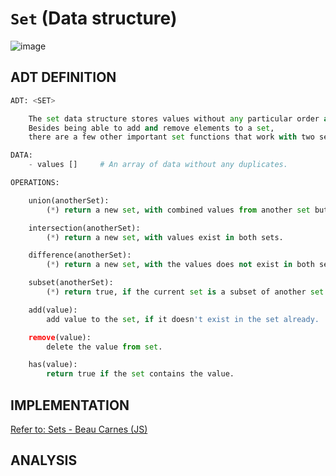 # `Set` (Data structure)

![image](https://user-images.githubusercontent.com/14041622/48754999-c1953780-ecce-11e8-8d9d-9345722b22af.png)


## ADT DEFINITION

```py
ADT: <SET>

    The set data structure stores values without any particular order and with no repeated values.
    Besides being able to add and remove elements to a set, 
    there are a few other important set functions that work with two sets at once.

DATA:
    - values []     # An array of data without any duplicates.

OPERATIONS:

    union(anotherSet):
        (*) return a new set, with combined values from another set but no duplicates.

    intersection(anotherSet):
        (*) return a new set, with values exist in both sets.

    difference(anotherSet):
        (*) return a new set, with the values does not exist in both sets.

    subset(anotherSet):
        (*) return true, if the current set is a subset of another set.

    add(value):
        add value to the set, if it doesn't exist in the set already.

    remove(value):
        delete the value from set.

    has(value):
        return true if the set contains the value.
```

## IMPLEMENTATION

[Refer to: Sets - Beau Carnes (JS)](https://codepen.io/beaucarnes/pen/dvGeeq?editors=0011)

## ANALYSIS